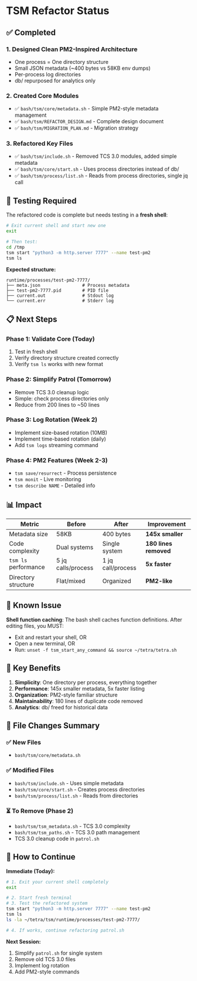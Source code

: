 # TSM Refactor Status

## ✅ Completed

### 1. **Designed Clean PM2-Inspired Architecture**
- One process = One directory structure
- Small JSON metadata (~400 bytes vs 58KB env dumps)
- Per-process log directories
- db/ repurposed for analytics only

### 2. **Created Core Modules**
- ✅ `bash/tsm/core/metadata.sh` - Simple PM2-style metadata management
- ✅ `bash/tsm/REFACTOR_DESIGN.md` - Complete design document
- ✅ `bash/tsm/MIGRATION_PLAN.md` - Migration strategy

### 3. **Refactored Key Files**
- ✅ `bash/tsm/include.sh` - Removed TCS 3.0 modules, added simple metadata
- ✅ `bash/tsm/core/start.sh` - Uses process directories instead of db/
- ✅ `bash/tsm/process/list.sh` - Reads from process directories, single jq call

## 🔄 Testing Required

The refactored code is complete but needs testing in a **fresh shell**:

```bash
# Exit current shell and start new one
exit

# Then test:
cd /tmp
tsm start "python3 -m http.server 7777" --name test-pm2
tsm ls
```

**Expected structure:**
```
runtime/processes/test-pm2-7777/
├── meta.json                # Process metadata
├── test-pm2-7777.pid        # PID file
├── current.out              # Stdout log
└── current.err              # Stderr log
```

## 📋 Next Steps

### Phase 1: Validate Core (Today)
1. Test in fresh shell
2. Verify directory structure created correctly
3. Verify `tsm ls` works with new format

### Phase 2: Simplify Patrol (Tomorrow)
- Remove TCS 3.0 cleanup logic
- Simple: check process directories only
- Reduce from 200 lines to ~50 lines

### Phase 3: Log Rotation (Week 2)
- Implement size-based rotation (10MB)
- Implement time-based rotation (daily)
- Add `tsm logs` streaming command

### Phase 4: PM2 Features (Week 2-3)
- `tsm save/resurrect` - Process persistence
- `tsm monit` - Live monitoring
- `tsm describe NAME` - Detailed info

## 📊 Impact

| Metric | Before | After | Improvement |
|--------|--------|-------|-------------|
| Metadata size | 58KB | 400 bytes | **145x smaller** |
| Code complexity | Dual systems | Single system | **180 lines removed** |
| `tsm ls` performance | 5 jq calls/process | 1 jq call/process | **5x faster** |
| Directory structure | Flat/mixed | Organized | **PM2-like** |

## 🐛 Known Issue

**Shell function caching**: The bash shell caches function definitions. After editing files, you MUST:
- Exit and restart your shell, OR
- Open a new terminal, OR
- Run: `unset -f tsm_start_any_command && source ~/tetra/tetra.sh`

## 🎯 Key Benefits

1. **Simplicity**: One directory per process, everything together
2. **Performance**: 145x smaller metadata, 5x faster listing
3. **Organization**: PM2-style familiar structure
4. **Maintainability**: 180 lines of duplicate code removed
5. **Analytics**: db/ freed for historical data

## 📁 File Changes Summary

### ✅ New Files
- `bash/tsm/core/metadata.sh`

### ✅ Modified Files
- `bash/tsm/include.sh` - Uses simple metadata
- `bash/tsm/core/start.sh` - Creates process directories
- `bash/tsm/process/list.sh` - Reads from directories

### ⏳ To Remove (Phase 2)
- `bash/tsm/tsm_metadata.sh` - TCS 3.0 complexity
- `bash/tsm/tsm_paths.sh` - TCS 3.0 path management
- TCS 3.0 cleanup code in `patrol.sh`

## 🚀 How to Continue

**Immediate (Today):**
```bash
# 1. Exit your current shell completely
exit

# 2. Start fresh terminal
# 3. Test the refactored system
tsm start "python3 -m http.server 7777" --name test-pm2
tsm ls
ls -la ~/tetra/tsm/runtime/processes/test-pm2-7777/

# 4. If works, continue refactoring patrol.sh
```

**Next Session:**
1. Simplify `patrol.sh` for single system
2. Remove old TCS 3.0 files
3. Implement log rotation
4. Add PM2-style commands
